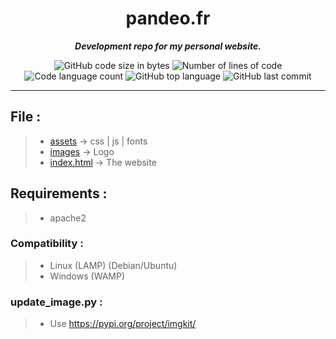 <h1 align="center">
	pandeo.fr
</h1>

<p align="center">
	<b><i>Development repo for my personal  website.</i></b><br>
</p>

<p align="center">
	<img alt="GitHub code size in bytes" src="https://img.shields.io/github/languages/code-size/PandeoF1/pandeo.fr?color=blueviolet" />
	<img alt="Number of lines of code" src="https://img.shields.io/tokei/lines/github/PandeoF1/pandeo.fr?color=blueviolet" />
	<img alt="Code language count" src="https://img.shields.io/github/languages/count/PandeoF1/pandeo.fr?color=blue" />
	<img alt="GitHub top language" src="https://img.shields.io/github/languages/top/PandeoF1/pandeo.fr?color=blue" />
	<img alt="GitHub last commit" src="https://img.shields.io/github/last-commit/PandeoF1/pandeo.fr?color=brightgreen" />
</p>

---

## File :<br />
> - [assets](https://github.com/PandeoF1/pandeo.fr/tree/main/assets) -> css | js | fonts <br />
> - [images](https://github.com/PandeoF1/pandeo.fr/tree/main/images) -> Logo <br />
> - [index.html](https://github.com/PandeoF1/pandeo.fr/blob/main/index.html) -> The website <br />

## Requirements :
 > - apache2 <br />
 
### Compatibility :
 > - Linux (LAMP) (Debian/Ubuntu)<br />
 > - Windows (WAMP)<br />

### update_image.py :
 > - Use https://pypi.org/project/imgkit/
